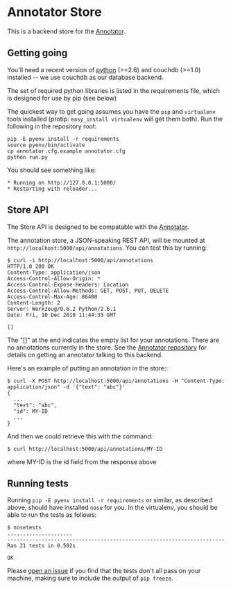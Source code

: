 # Annotator Store

This is a backend store for the [Annotator][ann].

## Getting going

You'll need a recent version of [python][1] (>=2.6) and couchdb (>=1.0)
installed -- we use couchdb as our database backend.

[ann]: http://annotateit.org/annotator
[1]: http://python.org
[2]: http://flask.pocoo.org

The set of required python libraries is listed in the requirements file, which
is designed for use by pip (see below)

The quickest way to get going assumes you have the `pip` and `virtualenv` tools
installed (protip: `easy_install virtualenv` will get them both). Run the
following in the repository root:

    pip -E pyenv install -r requirements
    source pyenv/bin/activate
    cp annotator.cfg.example annotator.cfg
    python run.py

You should see something like:

    * Running on http://127.0.0.1:5000/
    * Restarting with reloader...

## Store API

The Store API is designed to be compatable with the [Annotator][ann].

The annotation store, a JSON-speaking REST API, will be mounted at
`http://localhost:5000/api/annotations`. You can test this by running:

    $ curl -i http://localhost:5000/api/annotations
    HTTP/1.0 200 OK
    Content-Type: application/json
    Access-Control-Allow-Origin: *
    Access-Control-Expose-Headers: Location
    Access-Control-Allow-Methods: GET, POST, PUT, DELETE
    Access-Control-Max-Age: 86400
    Content-Length: 2
    Server: Werkzeug/0.6.2 Python/2.6.1
    Date: Fri, 10 Dec 2010 11:44:33 GMT

    []

The "[]" at the end indicates the empty list for your annotations. There are no
annotations currently in the store. See the [Annotator repository][ann] for
details on getting an annotator talking to this backend.

Here's an example of putting an annotation in the store::

    $ curl -X POST http://localhost:5000/api/annotations -H "Content-Type: application/json" -d '{"text": "abc"}'
    {
      ...
      "text": "abc", 
      "id": MY-ID
      ...
    }

And then we could retrieve this with the command:

    $ curl http://localhost:5000/api/annotations/MY-ID

where MY-ID is the id field from the response above 

## Running tests

Running `pip -E pyenv install -r requirements` or similar, as described above,
should have installed `nose` for you. In the virtualenv, you should be able to
run the tests as follows:

    $ nosetests
    .....................
    ----------------------------------------------------------------------
    Ran 21 tests in 0.502s

    OK

Please [open an issue](annotator-store/issues) if you find that the tests
don't all pass on your machine, making sure to include the output of `pip
freeze`.
